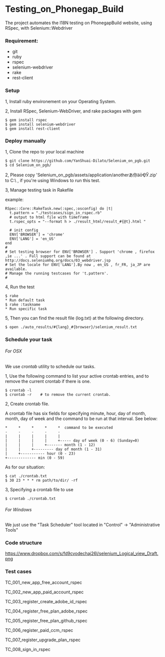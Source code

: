 Testing_on_Phonegap_Build
===============
The project automates the I18N testing on PhonegapBuild website, using RSpec, with Selenium::Webdriver

### Requirement:

- git
- ruby
- rspec
- selenium-webdriver 
- rake
- rest-client

### Setup

1, Install ruby environement on your Operating System. 

2, Install RSpec, Selenium-WebDriver, and rake packages with gem

    $ gem install rspec
	$ gem install selenium-webdriver
	$ gem install rest-client

### Deploy manually 

1, Clone the repo to your local machine
	
	$ git clone https://github.com/YanShuai-Dilato/Selenium_on_pgb.git
	$ cd Selenium_on_pgb/


2, Please copy 'Selenium_on_pgb/assets/application/anotherあ你äōҾӲ.zip' to C:\ , if you're using Windows to run this test. 


3, Manage testing task in Rakefile

   example:
	
    RSpec::Core::RakeTask.new(:spec,:osconfig) do |t|
      t.pattern = "./testcases/sign_in_rspec.rb"  
      # output to html file with timeframe
      t.rspec_opts = "--format h > ./result_html/result_#{@t}.html "
      
	  # init config
      ENV['BROWSER'] = 'chrome'
      ENV['LANG'] = 'en_US'
    end
    # 
    # Set testing browser for ENV['BROWSER'] . Support 'chrome , firefox ,ie ...' . Full support can be found at http://docs.seleniumhq.org/docs/03_webdriver.jsp
    # Set the locale for ENV['LANG'].By now , en_US , fr_FR, ja_JP are available.
    # Manage the running testcases for 't.pattern'.
    #
    
    
4, Run the test 
	
	$ rake
	* Run default task
	$ rake :taskname
	* Run specific task
	
	
5, Then you can find the result file (log.txt) at the following directory. 
	
	$ open ./auto_results/#{lang}_#{browser}/selenium_result.txt
	

### Schedule your task
###### For OSX
We use *crontab* utility to schedule our tasks. 

1, Use the following command to list your active crontab entries, and to remove the current crontab if there is one.  

    $ crontab -l  
    $ crontab -r    # to remove the current crontab. 
    
2, Create crontab file. 

A crontab file has six fields for specifying minute, hour, day of month, month, day of week and the command to be run at that interval. See below:

    *     *     *     *     *  command to be executed
    -     -     -     -     -
    |     |     |     |     |
    |     |     |     |     +----- day of week (0 - 6) (Sunday=0)
    |     |     |     +------- month (1 - 12)
    |     |     +--------- day of month (1 - 31)
    |     +----------- hour (0 - 23)
    +------------- min (0 - 59)
    
As for our situation: 

    $ cat ./crontab.txt
    $ 30 23 * * * rm path/to/dir/ -rf

3, Specifying a crontab file to use

    $ crontab ./crontab.txt
    
    

###### For Windows

We just use the "Task Scheduler" tool located in "Control" -> "Administrative Tools"



### Code structure
https://www.dropbox.com/s/fd9cvodechaj26l/selenium_Logical_view_Draft.png


### Test cases 


TC_001_new_app_free_account_rspec

TC_002_new_app_paid_account_rspec

TC_003_register_create_adobe_id_rspec

TC_004_register_free_plan_adobe_rspec

TC_005_register_free_plan_github_rspec

TC_006_register_paid_ccm_rspec

TC_007_register_upgrade_plan_rspec

TC_008_sign_in_rspec

